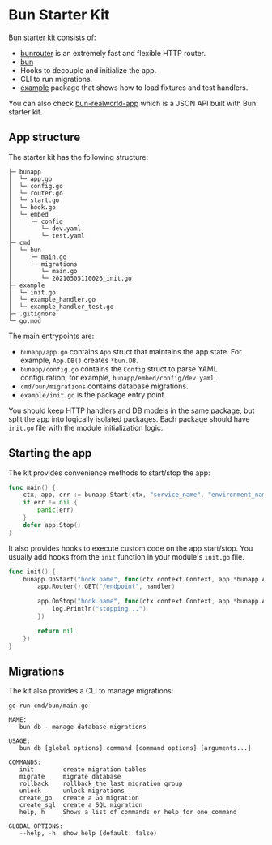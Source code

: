 # Bun Starter Kit

Bun [starter kit](https://github.com/go-bun/bun-starter-kit) consists of:

- [bunrouter](https://bunrouter.uptrace.dev/) is an extremely fast and flexible HTTP router.
- [bun](https://github.com/uptrace/bun)
- Hooks to decouple and initialize the app.
- CLI to run migrations.
- [example](https://github.com/go-bun/bun-starter-kit/tree/master/example) package that shows how to load fixtures and test handlers.

You can also check [bun-realworld-app](https://github.com/go-bun/bun-realworld-app) which is a JSON API built with Bun starter kit.

## App structure

The starter kit has the following structure:

```shell
├─ bunapp
│  └─ app.go
│  └─ config.go
│  └─ router.go
│  └─ start.go
│  └─ hook.go
│  └─ embed
│     └─ config
│        └─ dev.yaml
│        └─ test.yaml
├─ cmd
│  └─ bun
│     └─ main.go
│     └─ migrations
│        └─ main.go
│        └─ 20210505110026_init.go
├─ example
│  └─ init.go
│  └─ example_handler.go
│  └─ example_handler_test.go
├─ .gitignore
└─ go.mod
```

The main entrypoints are:

- `bunapp/app.go` contains `App` struct that maintains the app state. For example, `App.DB()` creates `*bun.DB`.
- `bunapp/config.go` contains the `Config` struct to parse YAML configuration, for example, `bunapp/embed/config/dev.yaml`.
- `cmd/bun/migrations` contains database migrations.
- `example/init.go` is the package entry point.

You should keep HTTP handlers and DB models in the same package, but split the app into logically isolated packages. Each package should have `init.go` file with the module initialization logic.

## Starting the app

The kit provides convenience methods to start/stop the app:

```go
func main() {
	ctx, app, err := bunapp.Start(ctx, "service_name", "environment_name")
	if err != nil {
		panic(err)
	}
	defer app.Stop()
}
```

It also provides hooks to execute custom code on the app start/stop. You usually add hooks from the `init` function in your module's `init.go` file.

```go
func init() {
	bunapp.OnStart("hook.name", func(ctx context.Context, app *bunapp.App) error {
		app.Router().GET("/endpoint", handler)

		app.OnStop("hook.name", func(ctx context.Context, app *bunapp.App) error {
			log.Println("stopping...")
		})

		return nil
	})
}
```

## Migrations

The kit also provides a CLI to manage migrations:

```shell
go run cmd/bun/main.go

NAME:
   bun db - manage database migrations

USAGE:
   bun db [global options] command [command options] [arguments...]

COMMANDS:
   init        create migration tables
   migrate     migrate database
   rollback    rollback the last migration group
   unlock      unlock migrations
   create_go   create a Go migration
   create_sql  create a SQL migration
   help, h     Shows a list of commands or help for one command

GLOBAL OPTIONS:
   --help, -h  show help (default: false)
```

